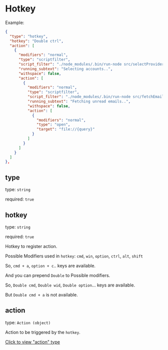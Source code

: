 # Hotkey

Example:

```json
{
  "type": "hotkey",
  "hotkey": "Double ctrl",
  "action": [
    {
      "modifiers": "normal",
      "type": "scriptfilter",
      "script_filter": "./node_modules/.bin/run-node src/selectProvider.js",
      "running_subtext": "Selecting accounts..",
      "withspace": false,
      "action": [
        {
          "modifiers": "normal",
          "type": "scriptfilter",
          "script_filter": "./node_modules/.bin/run-node src/fetchEmails.js 'UNSEEN' '{query}'",
          "running_subtext": "Fetching unread emails..",
          "withspace": false,
          "action": [
            {
              "modifiers": "normal",
              "type": "open",
              "target": "file://{query}"
            }
          ]
        }
      ]
    }
  ]
},
```

## type

type: `string`

required: `true`

## hotkey

type: `string`

required: `true`

Hotkey to register action.

Possible Modifiers used in `hotkey`: `cmd`, `win`, `option`, `ctrl`, `alt`, `shift`

So, `cmd + a`, `option + c`.. keys are available. 

And you can prepend `Double` to Possible modifiers.

So, `Double cmd`, `Double wid`, `Double option`... keys are available.

But `Double cmd + a` is not available.

## action

type: `Action (object)`

Action to be triggered by the `hotkey`.

[Click to view "action" type](./documents/action-description.md)
